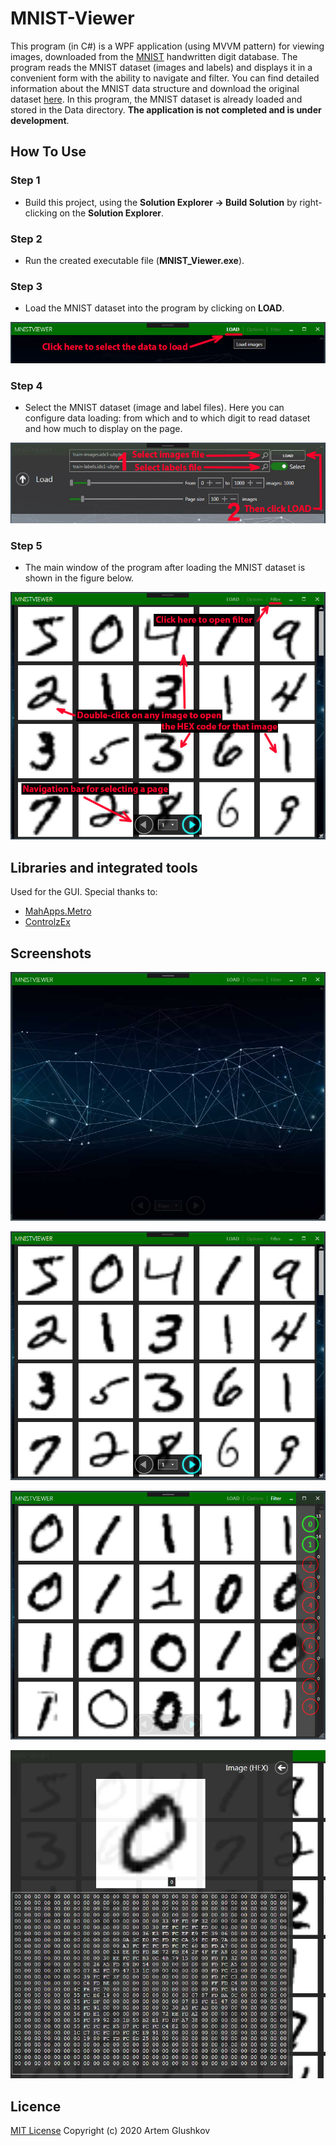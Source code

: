 # MNIST-Viewer

This program (in C#) is a WPF application (using MVVM pattern) for viewing images, downloaded from the [MNIST](https://en.wikipedia.org/wiki/MNIST_database) handwritten digit database. The program reads the MNIST dataset (images and labels) and displays it in a convenient form with the ability to navigate and filter. You can find detailed information about the MNIST data structure and download the original dataset [here](http://yann.lecun.com/exdb/mnist/). In this program, the MNIST dataset is already loaded and stored in the Data directory. **The application is not completed and is under development**.

## How To Use

### Step 1

- Build this project, using the **Solution Explorer -> Build Solution** by right-clicking on the **Solution Explorer**.

### Step 2

- Run the created executable file (**MNIST_Viewer.exe**).

### Step 3

- Load the MNIST dataset into the program by clicking on **LOAD**.

![how_load_1.jpg](Screenshots/how_load_1.jpg)

### Step 4

- Select the MNIST dataset (image and label files). Here you can configure data loading: from which and to which digit to read dataset and how much to display on the page.

![how_load_2.jpg](Screenshots/how_load_2.jpg)

### Step 5

- The main window of the program after loading the MNIST dataset is shown in the figure below.

![MNIST_viewer_help.jpg](Screenshots/MNIST_viewer_help.jpg)

## Libraries and integrated tools

Used for the GUI. Special thanks to:

- [MahApps.Metro](https://github.com/MahApps/MahApps.Metro)
- [ControlzEx](https://github.com/ControlzEx/ControlzEx)

## Screenshots

![screenshot_1.jpg](Screenshots/screenshot_1.jpg)

![screenshot_2.jpg](Screenshots/screenshot_2.jpg)

![screenshot_3.jpg](Screenshots/screenshot_3.jpg)

![screenshot_3.jpg](Screenshots/screenshot_4.jpg)

## Licence

[MIT License](https://github.com/artgl42/MNIST-Viewer/blob/master/LICENSE) Copyright (c) 2020 Artem Glushkov

